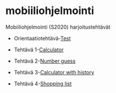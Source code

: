 # mobiiliohjelmointi

Mobiiliohjelmointi (S2020) harjoitustehtävät

- Orientaatiotehtävä-[Test](/test/App.js)
- Tehtävä 1-[Calculator](/calculator/App.js)

- Tehtävä 2-[Number guess](/guess_number/App.js)
- Tehtävä 3-[Calculator with history](/calculator_history/App.js)

- Tehtävä 4-[Shopping list](/shopping_list/App.js)
